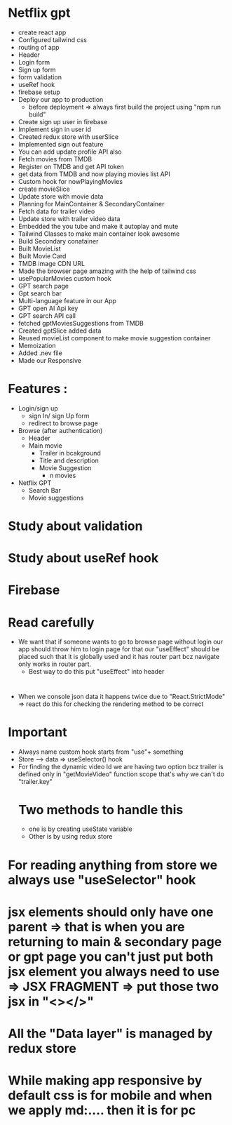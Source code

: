 # Netflix gpt

- create react app
- Configured tailwind css
- routing of app
- Header
- Login form
- Sign up form
- form validation
- useRef hook
- firebase setup
- Deploy our app to production
    - before deployment => always first build the project using "npm run build"
- Create sign up user in firebase
- Implement sign in user id
- Created redux store with userSlice
- Implemented sign out feature
- You can add update profile API also
- Fetch movies from TMDB
- Register on TMDB and get API token
- get data from TMDB and now playing movies list API
- Custom hook for nowPlayingMovies
- create movieSlice
- Update store with movie data
- Planning for MainContainer & SecondaryContainer
- Fetch data for trailer video
- Update store with trailer video data
- Embedded the you tube and make it autoplay and mute
- Tailwind Classes to make main container look awesome
- Build Secondary conatainer
- Built MovieList
- Built Movie Card
- TMDB image CDN URL
- Made the browser page amazing with the help of tailwind css
- usePopularMovies custom hook
- GPT search page
- Gpt search bar
- Multi-language feature in our App
- GPT open AI Api key
- GPT search API call
- fetched gptMoviesSuggestions from TMDB
- Created gptSlice added data
- Reused movieList component to make movie suggestion container
- Memoization
- Added .nev file
- Made our Responsive

# Features : 
- Login/sign up
    - sign In/ sign Up form
    - redirect to browse page
- Browse (after authentication)
    - Header
    - Main movie
        - Trailer in bcakground
        - Title and description
        - Movie Suggestion
            - n movies
- Netflix GPT
    - Search Bar
    - Movie suggestions


# Study about validation
# Study about useRef hook
# Firebase

# Read carefully
- We want that if someone wants to go to browse page without login our app should throw him to login page for that our "useEffect" should be placed such that it is globally used and it has router part bcz navigate only works in router part.
    - Best way to do this put "useEffect" into header
    
#
- When we console json data it happens twice due to "React.StrictMode" => react do this for checking the rendering method to be correct

# Important
- Always name custom hook starts from "use"+ something
- Store --> data => useSelector() hook
- For finding the dynamic video Id we are having two option bcz trailer is defined only in "getMovieVideo" function scope that's why we can't do "trailer.key"
    # Two methods to handle this
    - one is by creating useState variable
    - Other is by using redux store

# For reading anything from store we always use "useSelector" hook

# jsx elements should only have one parent => that is when you are returning to main & secondary page or gpt page you can't just put both jsx element you always need to use => JSX FRAGMENT => put those two jsx in "<></>"

# All the "Data layer" is managed by redux store

# While making app responsive by default css is for mobile and when we apply md:.... then it is for pc